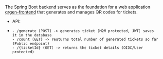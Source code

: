 The Spring Boot backend serves as the foundation for a web application [qrgen-frontend](https://github.com/IvorLipic/qrgen-frontend) that generates and manages QR codes for tickets.

- API:
-     - /generate (POST) -> generates ticket (M2M protected, JWT) saves it in the database
      - /count (GET) -> reuturns total number of generated tickets so far (Public endpoint)
      - /{ticketId} (GET) -> returns the ticket details (OIDC/User protected)
